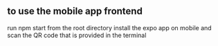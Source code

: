 ## to use the mobile app frontend

run npm start from the root directory
install the expo app on mobile and scan the QR code that is provided in the terminal
